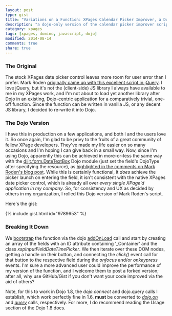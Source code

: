 ```yaml
---
layout: post
type: gist
title: "Variations on a Function: XPages Calendar Picker Improver, a Dojo Version"
description: "a dojo-only version of the calendar picker improver script by Mark Roden"
category: xpages
tags: [xpages, domino, javascript, dojo]
modified: 2014-08-14
comments: true
share: true
---
```


### The Original
The stock XPages date picker control leaves more room for user error than I prefer. Mark Roden [originally came up with this excellent script in jQuery](http://xomino.com/2012/03/14/improving-user-interaction-with-xpages-date-picker/). I love jQuery, but it's not the (client-side) JS library I always have available to me in my XPages work, and I'm not about to load yet another library after Dojo in an existing, Dojo-centric application for a comparatively trivial, one-off function. Since the function can be written in vanilla JS, or any decent JS library, I decided to re-write it into Dojo.

### The Dojo Version
I have this in production on a few applications, and both I and the users love it. So once again, I'm glad to be privy to the fruits of a great community of fellow XPage developers. They've made my life easier on so many occasions and I'm hoping I can give back in a small way. Now, since I'm using Dojo, apparently this can be achieved in more-or-less the same way with the [dijit.form.DateTextBox](http://dojotoolkit.org/reference-guide/1.6/dijit/form/DateTextBox.html) Dojo module (just set the field's DojoType after specifying the resource), as [highlighted in the comments on Mark Roden's blog post](http://xomino.com/2012/03/14/improving-user-interaction-with-xpages-date-picker/#comment-312). While this is certainly functional, it _does_ achieve the picker launch on entering the field, it isn't consistent with the native XPages date picker control, which is already all over _every single XPage'd application in my company_. So, for consistency and UX as decided by others in my organization, I rolled this Dojo version of Mark Roden's script.

Here's the gist:

{% include gist.html id="9789653" %}

### Breaking It Down
We [bootstrap](http://en.wikipedia.org/wiki/Bootstrap) the function via the dojo [addOnLoad](http://dojotoolkit.org/reference-guide/1.6/dojo/addOnLoad.html) call and start by creating an array of the fields with an ID attribute containing '\_Container' and the class _xspInputFieldDateTimePicker_.  We then iterate over these DOM nodes, getting a handle on their button, and connecting the _click()_ event call for that button to the respective field during the _onfocus_ and/or _onkeypress_ events. I'm sure a more advanced user could improve the performance of my version of the function, and I welcome them to post a forked version; after all, why use GitHub/Gist if you don't want your code improved via the aid of others?

Note, for this to work in Dojo 1.8, the _dojo.connect_  and dojo.query calls I establish, which work perfectly fine in 1.6, **must** be converted to [_dojo.on_](http://dojotoolkit.org/reference-guide/1.8/dojo/query.html#usage) and [_query_](http://dojotoolkit.org/reference-guide/1.8/dojo/on.html#usage) calls, respectively. For more, I do recommend reading the Usage section of the Dojo 1.8 docs.
